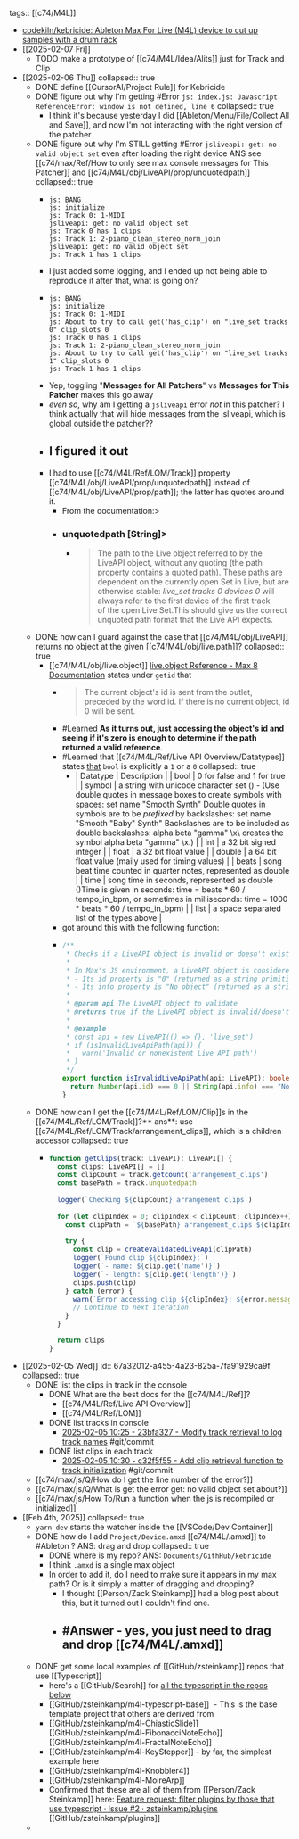 tags:: [[c74/M4L]]

- [codekiln/kebricide: Ableton Max For Live (M4L) device to cut up samples with a drum rack](https://github.com/codekiln/kebricide)
- [[2025-02-07 Fri]]
	- TODO make a prototype of [[c74/M4L/Idea/Alits]] just for Track and Clip
- [[2025-02-06 Thu]]
  collapsed:: true
	- DONE define [[CursorAI/Project Rule]] for Kebricide
	- DONE figure out why I'm getting #Error `js: index.js: Javascript ReferenceError: window is not defined, line 6`
	  collapsed:: true
		- I think it's because yesterday I did [[Ableton/Menu/File/Collect All and Save]], and now I'm not interacting with the right version of the patcher
	- DONE figure out why I'm STILL getting #Error `jsliveapi: get: no valid object set` even after loading the right device ANS see [[c74/max/Ref/How to only see max console messages for This Patcher]] and [[c74/M4L/obj/LiveAPI/prop/unquotedpath]]
	  collapsed:: true
		- ```
		  js: BANG   
		  js: initialize   
		  js: Track 0: 1-MIDI   
		  jsliveapi: get: no valid object set
		  js: Track 0 has 1 clips   
		  js: Track 1: 2-piano_clean_stereo_norm_join   
		  jsliveapi: get: no valid object set
		  js: Track 1 has 1 clips   
		  
		  ```
		- I just added some logging, and I ended up not being able to reproduce it after that, what is going on?
		- ```
		  js: BANG   
		  js: initialize   
		  js: Track 0: 1-MIDI   
		  js: About to try to call get('has_clip') on "live_set tracks 0" clip_slots 0   
		  js: Track 0 has 1 clips   
		  js: Track 1: 2-piano_clean_stereo_norm_join   
		  js: About to try to call get('has_clip') on "live_set tracks 1" clip_slots 0   
		  js: Track 1 has 1 clips   
		  
		  ```
		- Yep, toggling "**Messages for All Patchers**" vs **Messages for This Patcher** makes this go away
		- *even so*, why am I getting a  `jsliveapi` error *not* in this patcher? I think actually that will hide messages from the jsliveapi, which is global outside the patcher??
		- ## I figured it out
		- I had to use [[c74/M4L/Ref/LOM/Track]] property [[c74/M4L/obj/LiveAPI/prop/unquotedpath]] instead of [[c74/M4L/obj/LiveAPI/prop/path]]; the latter has quotes around it.
			- From the documentation:>
			- ### unquotedpath [String]>
				- > The path to the Live object referred to by the LiveAPI object, without any quoting (the path property contains a quoted path). These paths are dependent on the currently open Set in Live, but are otherwise stable: *live_set tracks 0 devices 0* will always refer to the first device of the first track of the open Live Set.This should give us the correct unquoted path format that the Live API expects.
	- DONE how can I guard against the case that [[c74/M4L/obj/LiveAPI]] returns no object at the given [[c74/M4L/obj/live.path]]?
	  collapsed:: true
		- [[c74/M4L/obj/live.object]] [live.object Reference - Max 8 Documentation](https://docs.cycling74.com/legacy/max8/refpages/live.object) states under `getid` that
			- > The current object's id is sent from the outlet, preceded by the word id. If there is no current object, id 0 will be sent.
			- #Learned **As it turns out, just accessing the object's id and seeing if it's zero is enough to determine if the path returned a valid reference**.
			- #Learned that [[c74/M4L/Ref/Live API Overview/Datatypes]] states [that](https://docs.cycling74.com/legacy/max8/vignettes/live_api_overview#Datatypes) `bool` is explicitly a `1` or a `0`
			  collapsed:: true
				- | Datatype | Description |
				  | bool | 0 for false and 1 for true |
				  | symbol | a string with unicode character set () - (Use double quotes in message boxes to create symbols with spaces: set name "Smooth Synth" Double quotes in symbols are to be *prefixed* by backslashes: set name "Smooth \"Baby\" Synth" Backslashes are to be included as double backslashes: alpha beta \"gamma\" \\x\\ creates the symbol alpha beta "gamma" \x\.) |
				  | int | a 32 bit signed integer |
				  | float | a 32 bit float value |
				  | double | a 64 bit float value (maily used for timing values) |
				  | beats | song beat time counted in quarter notes, represented as double |
				  | time | song time in seconds, represented as double ()Time is given in seconds: time = beats * 60 / tempo_in_bpm, or sometimes in milliseconds: time = 1000 * beats * 60 / tempo_in_bpm) |
				  | list | a space separated list of the types above |
			- got around this with the following function:
			- ```typescript
			  /**
			   * Checks if a LiveAPI object is invalid or doesn't exist.
			   * 
			   * In Max's JS environment, a LiveAPI object is considered invalid if:
			   * - Its id property is "0" (returned as a string primitive)
			   * - Its info property is "No object" (returned as a string primitive)
			   * 
			   * @param api The LiveAPI object to validate
			   * @returns true if the LiveAPI object is invalid/doesn't exist, false otherwise
			   * 
			   * @example
			   * const api = new LiveAPI(() => {}, 'live_set')
			   * if (isInvalidLiveApiPath(api)) {
			   *   warn('Invalid or nonexistent Live API path')
			   * }
			   */
			  export function isInvalidLiveApiPath(api: LiveAPI): boolean {
			    return Number(api.id) === 0 || String(api.info) === "No object"
			  }
			  ```
	- DONE how can I get the [[c74/M4L/Ref/LOM/Clip]]s in the [[c74/M4L/Ref/LOM/Track]]?** ans**: use [[c74/M4L/Ref/LOM/Track/arrangement_clips]], which is a children accessor
	  collapsed:: true
		- ```ts
		  function getClips(track: LiveAPI): LiveAPI[] {
		    const clips: LiveAPI[] = []
		    const clipCount = track.getcount('arrangement_clips')
		    const basePath = track.unquotedpath
		    
		    logger(`Checking ${clipCount} arrangement clips`)
		    
		    for (let clipIndex = 0; clipIndex < clipCount; clipIndex++) {
		      const clipPath = `${basePath} arrangement_clips ${clipIndex}`
		      
		      try {
		        const clip = createValidatedLiveApi(clipPath)
		        logger(`Found clip ${clipIndex}:`)
		        logger(`- name: ${clip.get('name')}`)
		        logger(`- length: ${clip.get('length')}`)
		        clips.push(clip)
		      } catch (error) {
		        warn(`Error accessing clip ${clipIndex}: ${error.message}`)
		        // Continue to next iteration
		      }
		    }
		  
		    return clips
		  }
		  ```
- [[2025-02-05 Wed]]
  id:: 67a32012-a455-4a23-825a-7fa91929ca9f
  collapsed:: true
	- DONE list the clips in track in the console
		- DONE What are the best docs for the [[c74/M4L/Ref]]?
			- [[c74/M4L/Ref/Live API Overview]]
			- [[c74/M4L/Ref/LOM]]
		- DONE list tracks in console
			- [2025-02-05 10:25 - 23bfa327 - Modify track retrieval to log track names](https://github.com/codekiln/kebricide/commit/23bfa327) #git/commit
		- DONE list clips in each track
			- [2025-02-05 10:30 - c32f5f55 - Add clip retrieval function to track initialization](https://github.com/codekiln/kebricide/commit/c32f5f55) #git/commit
	- [[c74/max/js/Q/How do I get the line number of the error?]]
	- [[c74/max/js/Q/What is get the error get: no valid object set about?]]
	- [[c74/max/js/How To/Run a function when the js is recompiled or initialized]]
- [[Feb 4th, 2025]]
  collapsed:: true
	- `yarn dev` starts the watcher inside the [[VSCode/Dev Container]]
	- DONE how do I add `Project/Device.amxd` [[c74/M4L/.amxd]] to #Ableton ? ANS: drag and drop
	  collapsed:: true
		- DONE where is my repo? ANS: `Documents/GithHub/kebricide`
		- I think `.amxd` is a single max object
		- In order to add it, do I need to make sure it appears in my max path? Or is it simply a matter of dragging and dropping?
			- I thought [[Person/Zack Steinkamp]]  had a blog post about this, but it turned out I couldn't find one.
			- ## #Answer - yes, you just need to drag and drop [[c74/M4L/.amxd]]
	- DONE get some local examples of [[GitHub/zsteinkamp]] repos that use [[Typescript]]
		- here's a [[GitHub/Search]] for [all the typescript in the repos below](https://github.com/search?q=user%3Azsteinkamp+repo%3Azsteinkamp%2Fm4l-ChiasticSlide+OR+repo%3Azsteinkamp%2Fm4l-FibonacciNoteEcho+OR+repo%3Azsteinkamp%2Fm4l-FractalNoteEcho+OR+repo%3Azsteinkamp%2Fm4l-KeyStepper+OR+repo%3Azsteinkamp%2Fm4l-Knobbler4+OR+repo%3Azsteinkamp%2Fm4l-MoireArp+OR+repo%3Azsteinkamp%2Fm4l-typescript-base+path%3A*.ts&type=code)
		- [[GitHub/zsteinkamp/m4l-typescript-base]]  - This is the base template project that others are derived from
		- [[GitHub/zsteinkamp/m4l-ChiasticSlide]] 
		  [[GitHub/zsteinkamp/m4l-FibonacciNoteEcho]] 
		  [[GitHub/zsteinkamp/m4l-FractalNoteEcho]]
		- [[GitHub/zsteinkamp/m4l-KeyStepper]] - by far, the simplest example here
		- [[GitHub/zsteinkamp/m4l-Knobbler4]]
		- [[GitHub/zsteinkamp/m4l-MoireArp]]
		- Confirmed that these are all of them from [[Person/Zack Steinkamp]] here: [Feature request: filter plugins by those that use typescript · Issue #2 · zsteinkamp/plugins](https://github.com/zsteinkamp/plugins/issues/2) [[GitHub/zsteinkamp/plugins]]
	-